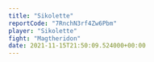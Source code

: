 ```yaml
---
title: "Sikolette"
reportCode: "7RnchN3rf4Zw6Pbm"
player: "Sikolette"
fight: "Magtheridon"
date: 2021-11-15T21:50:09.524000+00:00
---
```


